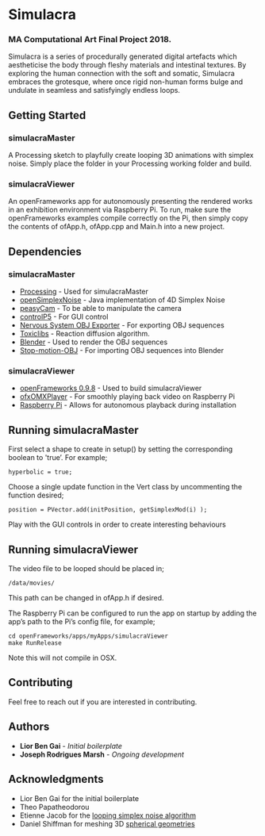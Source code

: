 # Simulacra

### MA Computational Art Final Project 2018.

Simulacra is a series of procedurally generated digital artefacts which aestheticise the body through fleshy materials and intestinal textures. By exploring the human connection with the soft and somatic, Simulacra embraces the grotesque, where once rigid non-human forms bulge and undulate in seamless and satisfyingly endless loops. 

## Getting Started

### simulacraMaster

A Processing sketch to playfully create looping 3D animations with simplex noise. Simply place the folder in your Processing working folder and build.

### simulacraViewer

An openFrameworks app for autonomously presenting the rendered works in an exhibition environment via Raspberry Pi. To run, make sure the openFrameworks examples compile correctly on the Pi, then simply copy the contents of ofApp.h, ofApp.cpp and Main.h into a new project. 

## Dependencies

### simulacraMaster

* [Processing](https://processing.org/) - Used for simulacraMaster
* [openSimplexNoise](https://gist.github.com/KdotJPG/b1270127455a94ac5d19) - Java implementation of 4D Simplex Noise
* [peasyCam](http://mrfeinberg.com/peasycam/) - To be able to manipulate the camera
* [controlP5](http://www.sojamo.de/libraries/controlP5/) - For GUI control
* [Nervous System OBJ Exporter](https://n-e-r-v-o-u-s.com/tools/obj/) - For exporting OBJ sequences
* [Toxiclibs](http://toxiclibs.org/2010/02/simutils-grayscott/) - Reaction diffusion algorithm.
* [Blender](https://www.blender.org/) - Used to render the OBJ sequences
* [Stop-motion-OBJ](https://github.com/neverhood311/Stop-motion-OBJ) - For importing OBJ sequences into Blender

### simulacraViewer

* [openFrameworks 0.9.8](https://openframeworks.cc/) - Used to build simulacraViewer
* [ofxOMXPlayer](https://github.com/jvcleave/ofxOMXPlayer) - For smoothly playing back video on Raspberry Pi
* [Raspberry Pi](https://www.raspberrypi.org/) - Allows for autonomous playback during installation
 
## Running simulacraMaster

First select a shape to create in setup() by setting the corresponding boolean to 'true’. For example;

```
hyperbolic = true;
```

Choose a single update function in the Vert class by uncommenting the function desired;

```
position = PVector.add(initPosition, getSimplexMod(i) );
```

Play with the GUI controls in order to create interesting behaviours

## Running simulacraViewer

The video file to be looped should be placed in;

```
/data/movies/
```

This path can be changed in ofApp.h if desired.


The Raspberry Pi can be configured to run the app on startup by adding the app’s path to the Pi’s config file, for example;

```
cd openFrameworks/apps/myApps/simulacraViewer
make RunRelease
```

Note this will not compile in OSX.


## Contributing

Feel free to reach out if you are interested in contributing.

## Authors

* **Lior Ben Gai** - *Initial boilerplate*
* **Joseph Rodrigues Marsh** - *Ongoing development*

## Acknowledgments

* Lior Ben Gai for the initial boilerplate
* Theo Papatheodorou
* Etienne Jacob for the [looping simplex noise algorithm](https://necessarydisorder.wordpress.com/2017/11/15/drawing-from-noise-and-then-making-animated-loopy-gifs-from-there/)
* Daniel Shiffman for meshing 3D [spherical geometries](https://www.youtube.com/watch?v=m8WhMeW8jj0)
